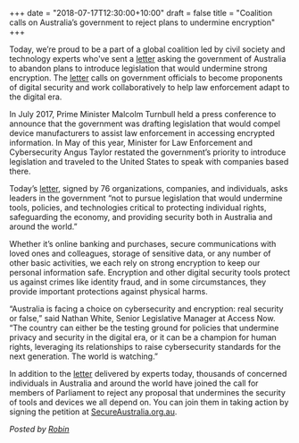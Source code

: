 +++
date = "2018-07-17T12:30:00+10:00"
draft = false
title = "Coalition calls on Australia’s government to reject plans to undermine encryption"
+++

Today, we’re proud to be a part of a global coalition led by civil society and technology experts who've sent a [letter](https://www.accessnow.org/cms/assets/uploads/2018/07/Australia-Encryption-Coalition-Letter.pdf) asking the government of Australia to abandon plans to introduce legislation that would undermine strong encryption. The [letter](https://www.accessnow.org/cms/assets/uploads/2018/07/Australia-Encryption-Coalition-Letter.pdf) calls on government officials to become proponents of digital security and work collaboratively to help law enforcement adapt to the digital era.

In July 2017, Prime Minister Malcolm Turnbull held a press conference to announce that the government was drafting legislation that would compel device manufacturers to assist law enforcement in accessing encrypted information. In May of this year, Minister for Law Enforcement and Cybersecurity Angus Taylor restated the government’s priority to introduce legislation and traveled to the United States to speak with companies based there.

Today’s [letter](https://www.accessnow.org/cms/assets/uploads/2018/07/Australia-Encryption-Coalition-Letter.pdf), signed by 76 organizations, companies, and individuals, asks leaders in the government “not to pursue legislation that would undermine tools, policies, and technologies critical to protecting individual rights, safeguarding the economy, and providing security both in Australia and around the world.” 

Whether it’s online banking and purchases, secure communications with loved ones and colleagues, storage of sensitive data, or any number of other basic activities, we each rely on strong encryption to keep our personal information safe. Encryption and other digital security tools protect us against crimes like identity fraud, and in some circumstances, they provide important protections against physical harms. 

“Australia is facing a choice on cybersecurity and encryption: real security or false,” said Nathan White, Senior Legislative Manager at Access Now. “The country can either be the testing ground for policies that undermine privacy and security in the digital era, or it can be a champion for human rights, leveraging its relationships to raise cybersecurity standards for the next generation. The world is watching.”

In addition to the [letter](https://www.accessnow.org/cms/assets/uploads/2018/07/Australia-Encryption-Coalition-Letter.pdf) delivered by experts today, thousands of concerned individuals in Australia and around the world have joined the call for members of Parliament to reject any proposal that undermines the security of tools and devices we all depend on. You can join them in taking action by signing the petition at [SecureAustralia.org.au](https://www.SecureAustralia.org.au).

<i>Posted by [Robin](https://robindoherty.com)</i>


<style>
img {
    max-width:500px;
    max-height:282px;
    margin-right:10px;
    margin-bottom:10px;
    display: inline-block;
}

.space {
  clear: left;
}
</style>
